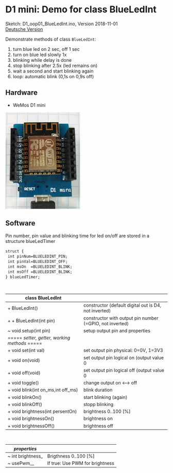 # D1 mini: Demo for class BlueLedInt
Sketch: D1_oop01_BlueLedInt.ino, Version 2018-11-01   
[Deutsche Version](./LIESMICH.md "Deutsche Version")   

Demonstrate methods of class `BlueLedInt`:   
1. turn blue led on 2 sec, off 1 sec
2. turn on blue led slowly 1x
3. blinking while delay is done
4. stop blinking after 2.5x (led remains on)
5. wait a second and start blinking again
6. loop: automatic blink (0,1s on 0,9s off)

## Hardware
* WeMos D1 mini

![Image: D1mini](./images/D1mini_171203.png "D1mini")


## Software

Pin number, pin value and blinking time for led on/off are stored in a structure blueLedTimer
```
struct {
 int pinNum=BLUELEDINT_PIN;
 int pinVal=BLUELEDINT_OFF;
 int msOn  =BLUELEDINT_BLINK;
 int msOff =BLUELEDINT_BLINK;
} blueLedTimer;
```
<br>

| class BlueLedInt |     |
| ---------------------------------  | -------- |
| + BlueLedInt() | constructor (default digital out is D4, not inverted) |
| + + BlueLedInt(int pin) | constructor with output pin number (=GPIO, not inverted) |
| ~ void setup(int pin) | setup output pin and properties |
| ===== *setter, getter, working methods* ===== |     |
| + void set(int val)           | set output pin physical:  0=0V, 1=3V3 |
| + void on(void)               | set output pin logical on (output value 0|1 depending on invert_)  |
| + void off(void)              | set output pin logical off (output value 0|1 depending on invert_) |
| + void toggle()               | change output on <--> off  |
| + void blink(int on_ms,int off_ms) | blink duration         |
| + void blinkOn()                   | start blinking (again) |
| + void blinkOff()                  | stopp blinking         |
| + void brightness(int persentOn)   | brightness 0..100 [%]  |
| + void brightnessOn()              | brightness on          |
| + void brightnessOff()             | brightness off         |
  
&nbsp;

|  *properties*               |                                 |
| --------------------------- | ------------------------------- |
| ~ int  brightness_          | Brigthness 0..100 [%]           |
| ~ usePwm__                  | If true: Use PWM for brightness |
  